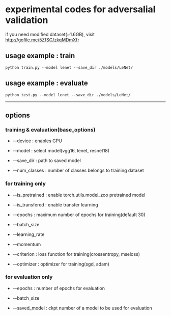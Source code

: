 # experimental codes for adversalial validation

if you need modified dataset(~1.6GB), visit http://gofile.me/5ZfSG/zkqMDmXfr

## usage example : train

`python train.py --model lenet --save_dir ./models/LeNet/`

## usage example : evaluate

`python test.py --model lenet --save_dir ./models/LeNet/`

---

## options

### training & evaluation(base_options)

* --device : enables GPU 

* --model : select model(vgg16, lenet, resnet18)

* --save_dir : path to saved model

* --num_classes : number of classes belongs to training dataset

### for training only

* --is_pretrained : enable torch.utils.model_zoo pretrained model

* --is_transfered : enable transfer learning

* --epochs : maximum number of epochs for training(default 30)

* --batch_size 

* --learning_rate

* --momentum

* --criterion : loss function for training(crossentropy, mseloss)

* --optimizer : optimizer for training(sgd, adam)

### for evaluation only

* --epochs : number of epochs for evaluation

* --batch_size 

* --saved_model : ckpt number of a model to be used for evaluation

